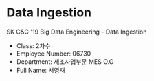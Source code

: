 # Data Ingestion
SK C&amp;C '19 Big Data Engineering - Data Ingestion

* Class: 2차수
* Employee Number: 06730
* Department: 제조사업부문 MES O.G
* Full Name: 서영재
